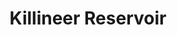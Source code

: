 ---
title: "Killineer Reservoir"
address: "For further information contact your local tourist information office, Drogheda, Co. Louth"
tel: "+353 (0)42 933 5484"
county: "Louth"
category: "Angling"
type: "Content"
lat: "53.704673767089844"
lng: "-6.36536979675293"
---
